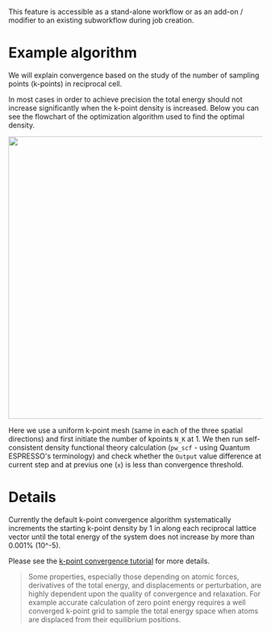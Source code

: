 This feature is accessible as a stand-alone workflow or as an add-on / modifier to an existing subworkflow during job creation.

# Example algorithm

We will explain convergence based on the study of the number of sampling points (k-points) in reciprocal cell.

In most cases in order to achieve precision the total energy should not increase significantly when the k-point density is increased. Below you can see the flowchart of the optimization algorithm used to find the optimal density.

<img src="/images/KpointConvergenceDiagram.png" style="width: 560px">

Here we use a uniform k-point mesh (same in each of the three spatial directions) and first initiate the number of kpoints `N_K` at 1. We then run self-consistent density functional theory calculation (`pw_scf` - using Quantum ESPRESSO's terminology) and check whether the `Output` value difference at current step and at previus one (`x`) is less than convergence threshold.

# Details

Currently the default k-point convergence algorithm systematically increments the starting k-point density by 1 in along each reciprocal lattice vector until the total energy of the system does not increase by more than 0.001% (10^-5).
  
<!-- TODO: revise or remove gif -->
<!-- <img data-gifffer="/images/AddKpointConvergence.gif" /> -->

Please see the [k-point convergence tutorial](../tutorials/kpt-convergence.md) for more details.

> Some properties, especially those depending on atomic forces, derivatives of the total energy, and displacements or perturbation, are highly dependent upon the quality of convergence and relaxation. For example accurate calculation of zero point energy requires a well converged k-point grid to sample the total energy space when atoms are displaced from their equilibrium positions.
